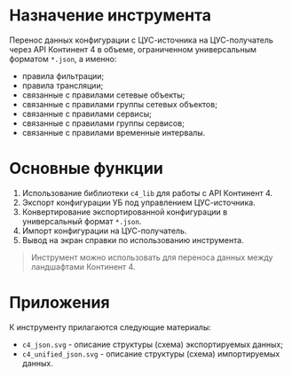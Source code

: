 # Назначение инструмента

Перенос данных конфигурации с ЦУС-источника на ЦУС-получатель через API Континент 4 в объеме, ограниченном универсальным форматом `*.json`, а именно:

- правила фильтрации;
- правила трансляции;
- связанные с правилами сетевые объекты;
- связанные с правилами группы сетевых объектов;
- связанные с правилами сервисы;
- связанные с правилами группы сервисов;
- связанные с правилами временные интервалы.

# Основные функции

1. Использование библиотеки `c4_lib` для работы с API Континент 4.
2. Экспорт конфигурации УБ под управлением ЦУС-источника.
3. Конвертирование экспортированной конфигурации в универсальный формат `*.json`.
4. Импорт конфигурации на ЦУС-получатель.
5. Вывод на экран справки по использованию инструмента.

> Инструмент можно использовать для переноса данных между ландшафтами Континент 4.

# Приложения

К инструменту прилагаются следующие материалы:

- `c4_json.svg` - описание структуры (схема) экспортируемых данных;
- `c4_unified_json.svg` - описание структуры (схема) импортируемых данных.
